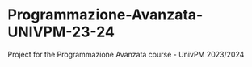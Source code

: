 # Programmazione-Avanzata-UNIVPM-23-24
Project for the Programmazione Avanzata course - UnivPM 2023/2024

